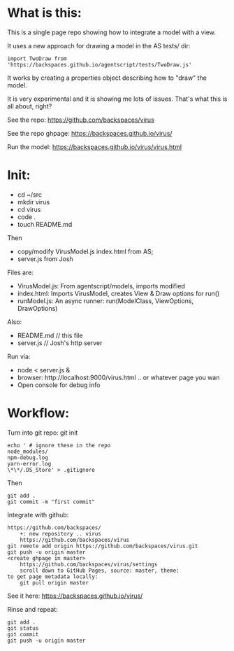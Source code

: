 # What is this:

This is a single page repo showing how to integrate a model with a view.

It uses a new approach for drawing a model in the AS tests/ dir:

    import TwoDraw from 'https://backspaces.github.io/agentscript/tests/TwoDraw.js'

It works by creating a properties object describing how to "draw" the model.

It is very experimental and it is showing me lots of issues. That's what this is all about, right?

See the repo: https://github.com/backspaces/virus

See the repo ghpage: https://backspaces.github.io/virus/

Run the model: https://backspaces.github.io/virus/virus.html

# Init:

-   cd ~/src
-   mkdir virus
-   cd virus
-   code .
-   touch README.md

Then

-   copy/modify VirusModel.js index.html from AS;
-   server.js from Josh

Files are:

-   VirusModel.js: From agentscript/models, imports modified
-   index.html: Imports VirusModel, creates View & Draw options for run()
-   runModel.js: An async runner: run(ModelClass, ViewOptions, DrawOptions)

Also:

-   README.md // this file
-   server.js // Josh's http server

Run via:

-   node < server.js &
-   browser: http://localhost:9000/virus.html .. or whatever page you wan
-   Open console for debug info

# Workflow:

Turn into git repo:
git init

```
echo ' # ignore these in the repo
node_modules/
npm-debug.log
yarn-error.log
\*\*/.DS_Store' > .gitignore
```

Then

```
git add .
git commit -m "first commit"
```

Integrate with github:

```
https://github.com/backspaces/
    +: new repository .. virus
    https://github.com/backspaces/virus
git remote add origin https://github.com/backspaces/virus.git
git push -u origin master
<create ghpage in master>
    https://github.com/backspaces/virus/settings
    scroll down to GitHub Pages, source: master, theme:
to get page metadata locally:
    git pull origin master
```

See it here: https://backspaces.github.io/virus/

Rinse and repeat:

```
git add .
git status
git commit
git push -u origin master
```
